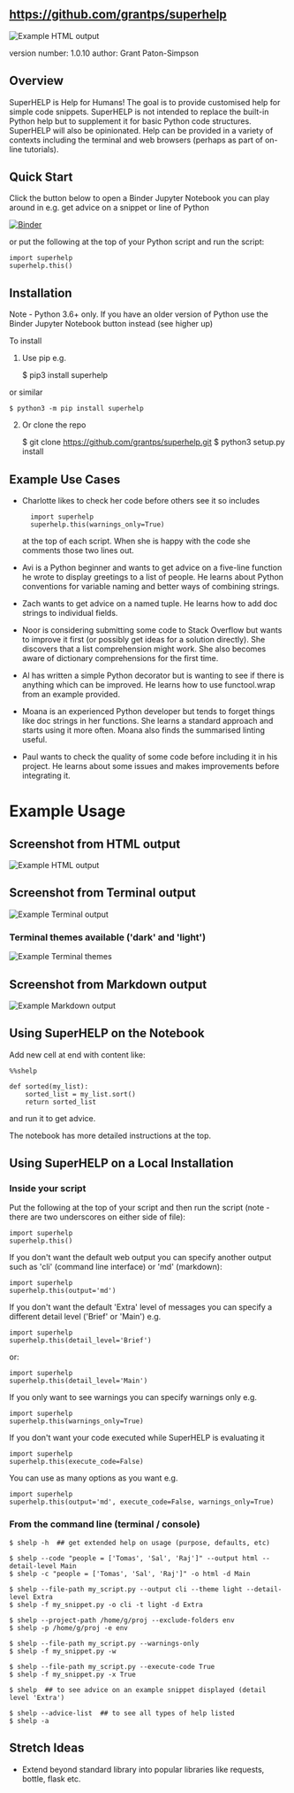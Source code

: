## https://github.com/grantps/superhelp

![Example HTML output](https://github.com/grantps/superhelp/raw/master/superhelp_logo_padded_small.png)

version number: 1.0.10
author: Grant Paton-Simpson

## Overview

SuperHELP is Help for Humans! The goal is to provide customised help for
simple code snippets. SuperHELP is not intended to replace the built-in Python
help but to supplement it for basic Python code structures. SuperHELP will
also be opinionated. Help can be provided in a variety of contexts including
the terminal and web browsers (perhaps as part of on-line tutorials).

## Quick Start

Click the button below to open a Binder Jupyter Notebook you can play around
in e.g. get advice on a snippet or line of Python

[![Binder](https://mybinder.org/badge_logo.svg)](https://mybinder.org/v2/git/https%3A%2F%2Fgithub.com%2Fgrantps%2Fsuperhelp.git/master?filepath=notebooks%2FSuperhelpDemo.ipynb)

or put the following at the top of your Python script and run the script:

    import superhelp
    superhelp.this()

## Installation

Note - Python 3.6+ only. If you have an older version of Python use the Binder
Jupyter Notebook button instead (see higher up)

To install

1) Use pip e.g.

    $ pip3 install superhelp

or similar

    $ python3 -m pip install superhelp

2) Or clone the repo

    $ git clone https://github.com/grantps/superhelp.git
    $ python3 setup.py install

## Example Use Cases

* Charlotte likes to check her code before others see it so includes

        import superhelp
        superhelp.this(warnings_only=True)

    at the top of each script. When she is happy with the code she comments
    those two lines out.

* Avi is a Python beginner and wants to get advice on a five-line
function he wrote to display greetings to a list of people. He learns about
Python conventions for variable naming and better ways of combining strings.

* Zach wants to get advice on a named tuple. He learns how to add doc strings
to individual fields.

* Noor is considering submitting some code to Stack Overflow but wants to
improve it first (or possibly get ideas for a solution directly). She discovers
that a list comprehension might work. She also becomes aware of dictionary
comprehensions for the first time.

* Al has written a simple Python decorator but is wanting to see if there is
anything which can be improved. He learns how to use functool.wrap from an
example provided.

* Moana is an experienced Python developer but tends to forget things like doc
strings in her functions. She learns a standard approach and starts using it
more often. Moana also finds the summarised linting useful.

* Paul wants to check the quality of some code before including it in his
project. He learns about some issues and makes improvements before integrating
it.

# Example Usage

## Screenshot from HTML output

![Example HTML output](https://github.com/grantps/superhelp/raw/master/example_html_output_1.png)

## Screenshot from Terminal output

![Example Terminal output](https://github.com/grantps/superhelp/raw/master/example_terminal_output_1.png)

### Terminal themes available ('dark' and 'light')

![Example Terminal themes](https://github.com/grantps/superhelp/raw/master/example_terminal_themes_1.png)

## Screenshot from Markdown output

![Example Markdown output](https://github.com/grantps/superhelp/raw/master/example_markdown_output_1.png)

## Using SuperHELP on the Notebook

Add new cell at end with content like:

    %%shelp
    
    def sorted(my_list):
        sorted_list = my_list.sort()
        return sorted_list

and run it to get advice.

The notebook has more detailed instructions at the top.

## Using SuperHELP on a Local Installation

### Inside your script

Put the following at the top of your script and then run the script (note - there are two underscores on either side of file):

    import superhelp
    superhelp.this()

If you don't want the default web output you can specify another output such as 'cli' (command line interface) or 'md' (markdown):

    import superhelp
    superhelp.this(output='md')

If you don't want the default 'Extra' level of messages you can specify a different detail level ('Brief' or 'Main') e.g.

    import superhelp
    superhelp.this(detail_level='Brief')

or:

    import superhelp
    superhelp.this(detail_level='Main')

If you only want to see warnings you can specify warnings only e.g.

    import superhelp
    superhelp.this(warnings_only=True)

If you don't want your code executed while SuperHELP is evaluating it

    import superhelp
    superhelp.this(execute_code=False)

You can use as many options as you want e.g.

    import superhelp
    superhelp.this(output='md', execute_code=False, warnings_only=True)

### From the command line (terminal / console)

    $ shelp -h  ## get extended help on usage (purpose, defaults, etc)

    $ shelp --code "people = ['Tomas', 'Sal', 'Raj']" --output html --detail-level Main
    $ shelp -c "people = ['Tomas', 'Sal', 'Raj']" -o html -d Main

    $ shelp --file-path my_script.py --output cli --theme light --detail-level Extra
    $ shelp -f my_snippet.py -o cli -t light -d Extra

    $ shelp --project-path /home/g/proj --exclude-folders env
    $ shelp -p /home/g/proj -e env

    $ shelp --file-path my_script.py --warnings-only
    $ shelp -f my_snippet.py -w

    $ shelp --file-path my_script.py --execute-code True
    $ shelp -f my_snippet.py -x True

    $ shelp  ## to see advice on an example snippet displayed (detail level 'Extra')

    $ shelp --advice-list  ## to see all types of help listed
    $ shelp -a
    
## Stretch Ideas

* Extend beyond standard library into popular libraries like requests, bottle, flask etc.

